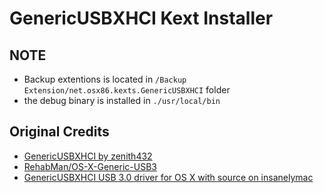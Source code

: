 # GenericUSBXHCI Kext Installer

## NOTE

* Backup extentions is located in `/Backup Extension/net.osx86.kexts.GenericUSBXHCI` folder
* the debug binary is installed in `./usr/local/bin`

## Original Credits

* [GenericUSBXHCI by zenith432](http://sourceforge.net/projects/genericusbxhci/)
* [RehabMan/OS-X-Generic-USB3](https://github.com/RehabMan/OS-X-Generic-USB3)
* [GenericUSBXHCI USB 3.0 driver for OS X with source on insanelymac](http://www.insanelymac.com/forum/topic/286860-genericusbxhci-usb-30-driver-for-os-x-with-source/)
